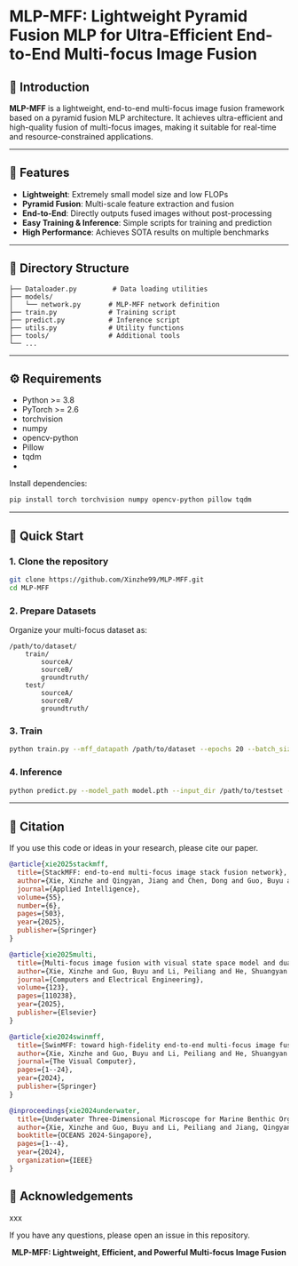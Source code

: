 # MLP-MFF: Lightweight Pyramid Fusion MLP for Ultra-Efficient End-to-End Multi-focus Image Fusion

## 📖 Introduction

**MLP-MFF** is a lightweight, end-to-end multi-focus image fusion framework based on a pyramid fusion MLP architecture. It achieves ultra-efficient and high-quality fusion of multi-focus images, making it suitable for real-time and resource-constrained applications.

---

## 🚀 Features
- **Lightweight**: Extremely small model size and low FLOPs
- **Pyramid Fusion**: Multi-scale feature extraction and fusion
- **End-to-End**: Directly outputs fused images without post-processing
- **Easy Training & Inference**: Simple scripts for training and prediction
- **High Performance**: Achieves SOTA results on multiple benchmarks

---

## 📂 Directory Structure
```
├── Dataloader.py         # Data loading utilities
├── models/
│   └── network.py       # MLP-MFF network definition
├── train.py             # Training script
├── predict.py           # Inference script
├── utils.py             # Utility functions
├── tools/               # Additional tools
└── ...
```

---

## ⚙️ Requirements
- Python >= 3.8
- PyTorch >= 2.6
- torchvision
- numpy
- opencv-python
- Pillow
- tqdm
- 
Install dependencies:
```bash
pip install torch torchvision numpy opencv-python pillow tqdm
```

---

## 🚦 Quick Start

### 1. Clone the repository
```bash
git clone https://github.com/Xinzhe99/MLP-MFF.git
cd MLP-MFF
```

### 2. Prepare Datasets
Organize your multi-focus dataset as:
```
/path/to/dataset/
    train/
        sourceA/
        sourceB/
        groundtruth/
    test/
        sourceA/
        sourceB/
        groundtruth/
```

### 3. Train
```bash
python train.py --mff_datapath /path/to/dataset --epochs 20 --batch_size 32
```

### 4. Inference
```bash
python predict.py --model_path model.pth --input_dir /path/to/testset --output_dir ./results
```

---

## 📝 Citation
If you use this code or ideas in your research, please cite our paper.

```bibtex
@article{xie2025stackmff,
  title={StackMFF: end-to-end multi-focus image stack fusion network},
  author={Xie, Xinzhe and Qingyan, Jiang and Chen, Dong and Guo, Buyu and Li, Peiliang and Zhou, Sangjun},
  journal={Applied Intelligence},
  volume={55},
  number={6},
  pages={503},
  year={2025},
  publisher={Springer}
}

@article{xie2025multi,
  title={Multi-focus image fusion with visual state space model and dual adversarial learning},
  author={Xie, Xinzhe and Guo, Buyu and Li, Peiliang and He, Shuangyan and Zhou, Sangjun},
  journal={Computers and Electrical Engineering},
  volume={123},
  pages={110238},
  year={2025},
  publisher={Elsevier}
}

@article{xie2024swinmff,
  title={SwinMFF: toward high-fidelity end-to-end multi-focus image fusion via swin transformer-based network},
  author={Xie, Xinzhe and Guo, Buyu and Li, Peiliang and He, Shuangyan and Zhou, Sangjun},
  journal={The Visual Computer},
  pages={1--24},
  year={2024},
  publisher={Springer}
}

@inproceedings{xie2024underwater,
  title={Underwater Three-Dimensional Microscope for Marine Benthic Organism Monitoring},
  author={Xie, Xinzhe and Guo, Buyu and Li, Peiliang and Jiang, Qingyan},
  booktitle={OCEANS 2024-Singapore},
  pages={1--4},
  year={2024},
  organization={IEEE}
}
```


## 🙏 Acknowledgements
xxx

If you have any questions, please open an issue in this repository.

<p align="center">
  <b>MLP-MFF: Lightweight, Efficient, and Powerful Multi-focus Image Fusion</b>
</p> 

